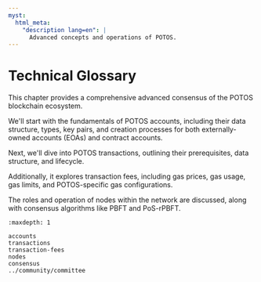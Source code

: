 ```yaml
---
myst:
  html_meta:
    "description lang=en": |
      Advanced concepts and operations of POTOS.
---
```


# Technical Glossary

This chapter provides a comprehensive advanced consensus of the POTOS blockchain ecosystem.

We'll start with the fundamentals of POTOS accounts, including their data structure, types, key pairs, and creation processes for both externally-owned accounts (EOAs) and contract accounts.

Next, we'll dive into POTOS transactions, outlining their prerequisites, data structure, and lifecycle.

Additionally, it explores transaction fees, including gas prices, gas usage, gas limits, and POTOS-specific gas configurations.

The roles and operation of nodes within the network are discussed, along with consensus algorithms like PBFT and PoS-rPBFT.

```{toctree}
:maxdepth: 1

accounts
transactions
transaction-fees
nodes
consensus
../community/committee
```
